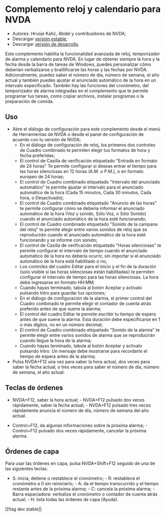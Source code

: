 # Complemento reloj y calendario para NVDA #

* Autores: Hrvoje Katić, Abdel y contribuidores de NVDA;
* Descargar [versión estable][1];
* Descargar [versión de desarrollo][2].


Este complemento habilita la funcionalidad avanzada de reloj, temporizador
de  alarma y calendario para NVDA. En lugar de obtener siempre la hora y la
fecha desde la barra de tareas de Windows, puedes personalizar cómo deberían
verbalizarse y braillificarse las horas y las fechas por
NVDA. Adicionalmente, puedes saber el número de día, número de semana, el
año actual y también puedes ajustar el anunciado automático de la hora en un
intervalo especificado. También hay las funciones del cronómetro, del
temporizador de alarma integradas en el complemento que te permite programar
tus tareas, como copiar archivos, instalar programas o la preparación de
comida.

## Uso

*	Abre el diálogo de configuración para este complemento desde el menú de Herramientas  de NVDA o desde el panel de configuración de acuerdo con tu versión de NVDA;
	*	En el  diálogo de configuración de reloj, los primeros dos controles de Cuadro combinado te permiten elegir tus formatos de hora y fecha preferidas;
	*	El control de Casilla de verificación etiquetado "Entrada en formato de 24 horas" Te permite configurar si deseas  entrar  el tiempo para las horas silenciosas en 12 horas (A.M. o P.M.), o en formato europeo de 24 horas;
	*	El control de Cuadro combinado etiquetado "Intervalo del anunciado automático" te permite ajustar el intervalo para el anunciado automático de la hora (Cada 15 minutos, Cada 30 minutos, Cada hora, o Desactivado);
	*	El control de Cuadro combinado etiquetado "Anuncio de las horas" te permite configurar cómo se debería informar el anunciado automático de la hora (Voz y sonido, Sólo Voz, o Sólo Sonido) cuando el anunciado automático de la hora esté funcionando;
	*	El control de Cuadro combinado etiquetado "Sonido de la campana del reloj" te permite elegir entre varios sonidos de reloj que se reproducirán cuando el anunciado automático de la hora esté funcionando y se informe con sonido;
	*	El control de Casilla de verificación etiquetado "Horas silenciosas" te permite configurar el intervalo de tiempo cuando el anunciado automático de la hora no debería ocurrir, sin importar si el anunciado automático de la hora está habilitado o no;
	*	Los controles del cuadro Editar para el inicio y el fin de la duración (solo visible si las horas silenciosas están habilitadas) te permiten configurar el intervalo de tiempo para las horas silenciosas. La hora debe ingresarse en formato HH:MM;
	*	Cuando hayas terminado, tabula al botón Aceptar y actívalo pulsando Intro para guardar tus opciones;
	*	En el  diálogo de configuración de la alarma, el primer control del Cuadro combinado te permite elegir el contador de cuenta atrás  preferido antes de que suene la alarma;
	*	El control del cuadro Editar te permite escribir tu tiempo de espera antes de que suene la alarma. Esta duración debe especificarse en  1 o más dígitos, no en un número decimal;
	*	El control de Cuadro combinado etiquetado "Sonido de la alarma" te permite elegir entre varios sonidos de alarma que se reproducirán cuando llegue la hora de la alarma;
	*	Cuando hayas terminado, tabula al botón Aceptar y actívalo pulsando Intro. Un mensaje debe mostrarse para recordarte  el tiempo de espera antes de la alarma;
*	Pulsa NVDA+F12 una vez para saber la hora actual, dos veces para saber la fecha actual, o tres veces para saber el número de día, número de semana, el año actual.

## Teclas de órdenes

- NVDA+F12, saber la hora actual; - NVDA+F12 pulsado dos veces rápidamente,
saber la fecha actual; - NVDA+F12 pulsado tres veces rápidamente anuncia el
número de día, número de semana del año actual.

- Control+F12, da algunas informaciones sobre la próxima alarma; -
Control+F12 pulsado dos veces rápidamente, cancelar la próxima alarma.

## Órdenes de capa

Para usar las órdenes en capa, pulsa NVDA+Shift+F12 seguido de una de las
siguientes teclas:

- S: inicia, detiene o restablece el cronómetro; - R: restablece el
cronómetro a 0 sin reiniciarlo; - A: da el tiempo transcurrido y el tiempo
restante antes de la próxima alarma; - C: cancela la próxima alarma; - Barra
espaciadora: verbaliza el cronómetro o contador de cuenta atrás actual; - H:
lista todas las órdenes de capa (Ayuda).

[[!tag dev stable]]

[1]: https://addons.nvda-project.org/files/get.php?file=cac

[2]: https://addons.nvda-project.org/files/get.php?file=cac-dev

